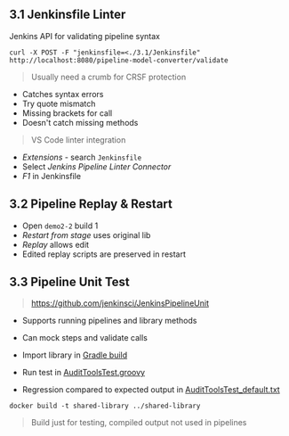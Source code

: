 
## 3.1 Jenkinsfile Linter

Jenkins API for validating pipeline syntax

```
curl -X POST -F "jenkinsfile=<./3.1/Jenkinsfile" http://localhost:8080/pipeline-model-converter/validate
```
> Usually need a crumb for CRSF protection

- Catches syntax errors
- Try quote mismatch
- Missing brackets for call
- Doesn't catch missing methods

> VS Code linter integration

- _Extensions_ - search `Jenkinsfile`
- Select _Jenkins Pipeline Linter Connector_
- _F1_ in Jenkinsfile

## 3.2 Pipeline Replay & Restart

- Open `demo2-2` build 1
- _Restart from stage_ uses original lib
- _Replay_ allows edit
- Edited replay scripts are preserved in restart

## 3.3 Pipeline Unit Test

> https://github.com/jenkinsci/JenkinsPipelineUnit

- Supports running pipelines and library methods
- Can mock steps and validate calls

- Import library in [Gradle build](../shared-library/build.gradle)
- Run test in [AuditToolsTest.groovy](../shared-library/test/vars/AuditToolsTest.groovy)
- Regression compared to expected output in [AuditToolsTest_default.txt](../shared-library/test/vars/callstacks/AuditToolsTest_default.txt)

```
docker build -t shared-library ../shared-library
```

> Build just for testing, compiled output not used in pipelines